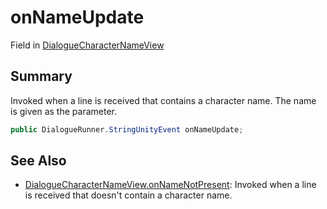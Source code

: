 # onNameUpdate

Field in [DialogueCharacterNameView](yarn.unity.dialoguecharacternameview.md)

## Summary

Invoked when a line is received that contains a character name. The name is given as the parameter.

```csharp
public DialogueRunner.StringUnityEvent onNameUpdate;
```

## See Also

* [DialogueCharacterNameView.onNameNotPresent](yarn.unity.dialoguecharacternameview.onnamenotpresent.md): Invoked when a line is received that doesn't contain a character name.
